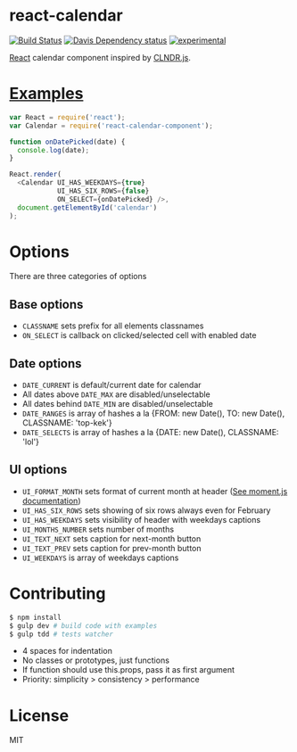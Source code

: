 # react-calendar

[![Build Status](https://travis-ci.org/fiskus/react-calendar.svg?branch=master)](https://travis-ci.org/fiskus/react-calendar)
[![Davis Dependency status](https://david-dm.org/fiskus/react-calendar.svg)](https://david-dm.org/fiskus/react-calendar)
[![experimental](http://badges.github.io/stability-badges/dist/experimental.svg)](http://github.com/badges/stability-badges)

[React](http://facebook.github.io/react/) calendar component inspired by [CLNDR.js](http://kylestetz.github.io/CLNDR/).

# [Examples](examples/basic/main.js)

```js
var React = require('react');
var Calendar = require('react-calendar-component');

function onDatePicked(date) {
  console.log(date);
}

React.render(
  <Calendar UI_HAS_WEEKDAYS={true}
            UI_HAS_SIX_ROWS={false}
            ON_SELECT={onDatePicked} />,
  document.getElementById('calendar')
);
```

# Options

There are three categories of options

## Base options

* `CLASSNAME` sets prefix for all elements classnames
* `ON_SELECT` is callback on clicked/selected cell with enabled date

## Date options

* `DATE_CURRENT` is default/current date for calendar
* All dates above `DATE_MAX` are disabled/unselectable
* All dates behind `DATE_MIN` are disabled/unselectable
* `DATE_RANGES` is array of hashes a la {FROM: new Date(), TO: new Date(), CLASSNAME: 'top-kek'}
* `DATE_SELECTS` is array of hashes a la {DATE: new Date(), CLASSNAME: 'lol'}

## UI options

* `UI_FORMAT_MONTH` sets format of current month at header ([See moment.js documentation](http://momentjs.com/docs/#/displaying/format/))
* `UI_HAS_SIX_ROWS` sets showing of six rows always even for February
* `UI_HAS_WEEKDAYS` sets visibility of header with weekdays captions
* `UI_MONTHS_NUMBER` sets number of months
* `UI_TEXT_NEXT` sets caption for next-month button
* `UI_TEXT_PREV` sets caption for prev-month button
* `UI_WEEKDAYS` is array of weekdays captions

# Contributing

```bash
$ npm install
$ gulp dev # build code with examples
$ gulp tdd # tests watcher
```

* 4 spaces for indentation
* No classes or prototypes, just functions
* If function should use this.props, pass it as first argument
* Priority: simplicity > consistency > performance

# License
MIT
